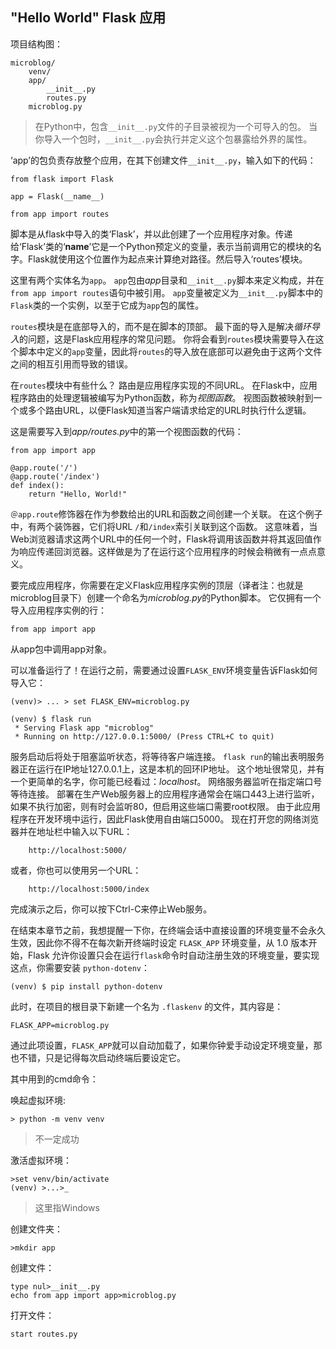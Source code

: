 ## "Hello World" Flask 应用

项目结构图：
```
microblog/
    venv/
    app/
        __init__.py
        routes.py
    microblog.py
```

>在Python中，包含`__init__.py`文件的子目录被视为一个可导入的包。 当你导入一个包时，`__init__.py`会执行并定义这个包暴露给外界的属性。

‘app’的包负责存放整个应用，在其下创建文件`__init__.py`，输入如下的代码：
```
from flask import Flask

app = Flask(__name__)

from app import routes
```
脚本是从flask中导入的类‘Flask’，并以此创建了一个应用程序对象。传递给‘Flask’类的‘__name__’它是一个Python预定义的变量，表示当前调用它的模块的名字。Flask就使用这个位置作为起点来计算绝对路径。然后导入‘routes’模块。

这里有两个实体名为`app`。 `app`包由*app*目录和`__init__.py`脚本来定义构成，并在`from app import routes`语句中被引用。 `app`变量被定义为`__init__.py`脚本中的`Flask`类的一个实例，以至于它成为`app`包的属性。

`routes`模块是在底部导入的，而不是在脚本的顶部。 最下面的导入是解决*循环导入*的问题，这是Flask应用程序的常见问题。 你将会看到`routes`模块需要导入在这个脚本中定义的`app`变量，因此将`routes`的导入放在底部可以避免由于这两个文件之间的相互引用而导致的错误。

在`routes`模块中有些什么？ 路由是应用程序实现的不同URL。 在Flask中，应用程序路由的处理逻辑被编写为Python函数，称为*视图函数*。 视图函数被映射到一个或多个路由URL，以便Flask知道当客户端请求给定的URL时执行什么逻辑。

这是需要写入到*app/routes.py*中的第一个视图函数的代码：
```
from app import app

@app.route('/')
@app.route('/index')
def index():
    return "Hello, World!"
```
`＠app.route`修饰器在作为参数给出的URL和函数之间创建一个关联。 在这个例子中，有两个装饰器，它们将URL `/`和`/index`索引关联到这个函数。 这意味着，当Web浏览器请求这两个URL中的任何一个时，Flask将调用该函数并将其返回值作为响应传递回浏览器。这样做是为了在运行这个应用程序的时候会稍微有一点点意义。

要完成应用程序，你需要在定义Flask应用程序实例的顶层（译者注：也就是microblog目录下）创建一个命名为*microblog.py*的Python脚本。 它仅拥有一个导入应用程序实例的行：
```
from app import app
```

从app包中调用app对象。

可以准备运行了！在运行之前，需要通过设置`FLASK_ENV`环境变量告诉Flask如何导入它：
```
(venv)> ... > set FLASK_ENV=microblog.py
```
```
(venv) $ flask run
 * Serving Flask app "microblog"
 * Running on http://127.0.0.1:5000/ (Press CTRL+C to quit)
```

服务启动后将处于阻塞监听状态，将等待客户端连接。 `flask run`的输出表明服务器正在运行在IP地址127.0.0.1上，这是本机的回环IP地址。 这个地址很常见，并有一个更简单的名字，你可能已经看过：*localhost*。 网络服务器监听在指定端口号等待连接。 部署在生产Web服务器上的应用程序通常会在端口443上进行监听，如果不执行加密，则有时会监听80，但启用这些端口需要root权限。 由于此应用程序在开发环境中运行，因此Flask使用自由端口5000。 现在打开您的网络浏览器并在地址栏中输入以下URL：
```
    http://localhost:5000/
```
或者，你也可以使用另一个URL：
```
    http://localhost:5000/index
```
完成演示之后，你可以按下Ctrl-C来停止Web服务。

在结束本章节之前，我想提醒一下你，在终端会话中直接设置的环境变量不会永久生效，因此你不得不在每次新开终端时设定 `FLASK_APP` 环境变量，从 1.0 版本开始，Flask 允许你设置只会在运行`flask`命令时自动注册生效的环境变量，要实现这点，你需要安装 `python-dotenv`：
```
(venv) $ pip install python-dotenv
```

此时，在项目的根目录下新建一个名为 `.flaskenv` 的文件，其内容是：
```
FLASK_APP=microblog.py
```

通过此项设置，`FLASK_APP`就可以自动加载了，如果你钟爱手动设定环境变量，那也不错，只是记得每次启动终端后要设定它。



其中用到的cmd命令：

唤起虚拟环境:
```
> python -m venv venv 
```
>不一定成功

激活虚拟环境：
```
>set venv/bin/activate
(venv) >...>_
```
>这里指Windows

创建文件夹： 
```
>mkdir app
```
创建文件：
```
type nul>__init__.py
echo from app import app>microblog.py
```
打开文件：
```
start routes.py
```
